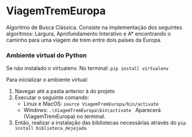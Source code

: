 # ViagemTremEuropa
Algoritmo de Busca Clássica. Consiste na implementação dos seguintes algoritmos: Largura, Aprofundamento Interativo e A* encontrando o caminho para uma viagem de trem entre dois países da Europa.


### Ambiente virtual do Python

Se não instalado o virtualenv.
No terminal: ``` pip install virtualenv ```

Para inicializar o ambiente virtual:
 1. Navegar até a pasta anterior à do projeto
 2. Executar o seguinte comando:
    * Linux e MacOS: ``` source ViagemTremEuropa/bin/activate ```
    * Windows: ```.\ViagemTremEuropa\bin\activate ```
    Aparecerá (ViagemTremEuropa) no terminal.
 4. Então, realizar a instalação das bibliotecas necessárias através do
    ``` pip install biblioteca_dejejada ```
